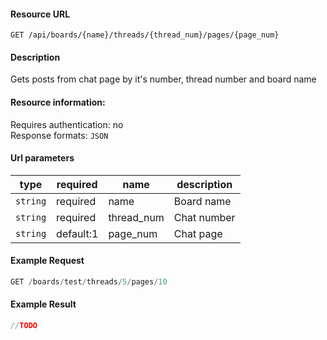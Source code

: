 #### Resource URL
`GET /api/boards/{name}/threads/{thread_num}/pages/{page_num}`

#### Description
  Gets posts from chat page by it's number, thread number and board name

#### Resource information:
  Requires authentication: no  
  Response formats: `JSON`

#### Url parameters
| type     | required  | name                 | description
|----------|-----------|----------------------|-------------
| `string` | required  | name                 | Board name
| `string` | required  | thread_num           | Chat number
| `string` | default:1 | page_num             | Chat page


#### Example Request
```javascript
GET /boards/test/threads/5/pages/10
```

#### Example Result
```javascript
//TODO
```